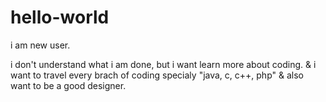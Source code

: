 # hello-world

i am new user.

i don't understand what i am done, 
but i want learn more about coding.
& i want to travel every brach of coding specialy "java, c, c++, php"
& also want to be a good designer.

